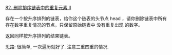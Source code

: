 [82. 删除排序链表中的重复元素 II](https://leetcode-cn.com/problems/remove-duplicates-from-sorted-list-ii/solution/yi-ci-bian-li-by-wangyk-tpw2/)

存在一个按升序排列的链表，给你这个链表的头节点 head ，请你删除链表中所有存在数字重复情况的节点，只保留原始链表中 没有重复出现 的数字。

返回同样按升序排列的结果链表。

思路: 很简单, 一次遍历就好了. 注意三重四重的情况.
